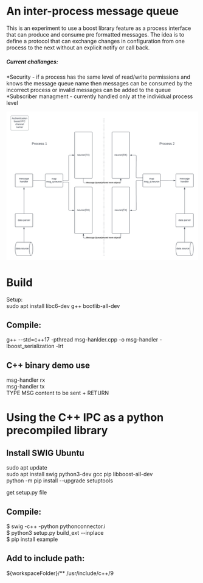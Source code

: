 # An inter-process message queue
 This is an experiment to use a boost library feature as a process interface that can produce and consume pre formatted messages. The idea is to define a protocol that can exchange changes in configuration from one process to the next without an explicit notify or call back.
 
 ##### Current challanges:
 *Security - if a process has the same level of read/write permissions and knows the message queue name then messages can be consumed by the incorrect process or invalid messages can be added to the queue
  *Subscriber managment - currently handled only at the individual process level
  
  ![IPC Diagram](level-0-diagram-for-IPC.png)
# Build  
  Setup:  
  sudo apt install libc6-dev g++ bootlib-all-dev  

## Compile:  
  g++ --std=c++17 -pthread msg-hanlder.cpp -o msg-handler -lboost_serialization -lrt  

## C++ binary demo use
  msg-handler rx  
  msg-handler tx  
  TYPE MSG content to be sent + RETURN 

# Using the C++ IPC as a python precompiled library  

## Install SWIG Ubuntu  
  sudo apt update  
  sudo apt install swig python3-dev gcc pip libboost-all-dev  
  python -m pip install --upgrade setuptools  

  get setup.py file  

## Compile:
  $ swig -c++ -python pythonconnector.i  
  $ python3 setup.py build_ext --inplace  
  $ pip install example

## Add to include path:
  ${workspaceFolder}/**
  /usr/include/c++/9
